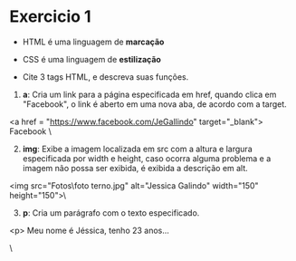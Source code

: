 # Exercicio 1

* HTML é uma linguagem de **marcação**

* CSS é uma linguagem de **estilização**

* Cite 3 tags HTML, e descreva suas funções.

1. **a**: Cria um link para a página especificada em href, quando clica em "Facebook", o link é aberto em uma nova aba, de acordo com a target.

  \<a href = "https://www.facebook.com/JeGallindo" target="_blank"> Facebook </a>\

2. **img**: Exibe a imagem localizada em src com a altura e largura especificada por width e height, caso ocorra alguma problema e a imagem não possa ser exibida, é exibida a descrição em alt. 

  \<img src="Fotos\foto terno.jpg" alt="Jessica Galindo" width="150" height="150">\

3. **p**: Cria um parágrafo com o texto especificado.

  \<p> Meu nome é Jéssica, tenho 23 anos... </p>\

